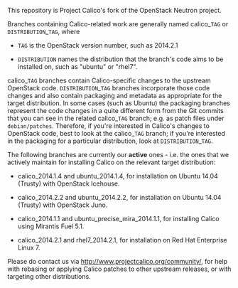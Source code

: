 This repository is Project Calico's fork of the OpenStack Neutron project.

Branches containing Calico-related work are generally named
calico\_`TAG` or `DISTRIBUTION`\_`TAG`, where

- `TAG` is the OpenStack version number, such as 2014.2.1

- `DISTRIBUTION` names the distribution that the branch's code aims to
  be installed on, such as "ubuntu" or "rhel7".

calico\_`TAG` branches contain Calico-specific changes to the upstream
OpenStack code.  `DISTRIBUTION`\_`TAG` branches incorporate those code
changes and also contain packaging and metadata as appropriate for the
target distribution.  In some cases (such as Ubuntu) the packaging
branches represent the code changes in a quite different form from the
Git commits that you can see in the related calico\_`TAG` branch;
e.g. as patch files under `debian/patches`.  Therefore, if you're
interested in Calico's changes to OpenStack code, best to look at the
calico\_`TAG` branch; if you're interested in the packaging for a
particular distribution, look at `DISTRIBUTION`\_`TAG`.

The following branches are currently our **active** ones - i.e. the ones
that we actively maintain for installing Calico on the relevant target
distribution:

- calico\_2014.1.4 and ubuntu\_2014.1.4, for installation on Ubuntu
  14.04 (Trusty) with OpenStack Icehouse.

- calico\_2014.2.2 and ubuntu\_2014.2.2, for installation on Ubuntu
  14.04 (Trusty) with OpenStack Juno.

- calico\_2014.1.1 and ubuntu\_precise\_mira\_2014.1.1, for installing
  Calico using Mirantis Fuel 5.1.

- calico\_2014.2.1 and rhel7\_2014.2.1, for installation on Red Hat
  Enterprise Linux 7.

Please do contact us via http://www.projectcalico.org/community/, for
help with rebasing or applying Calico patches to other upstream
releases, or with targeting other distributions.
